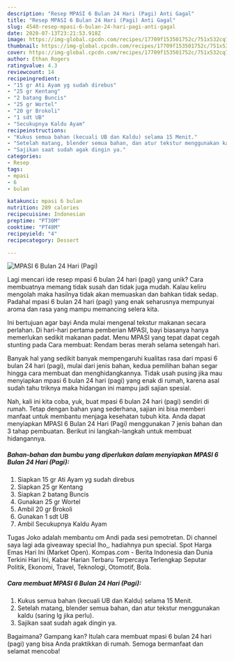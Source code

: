 ```yaml
---
description: "Resep MPASI 6 Bulan 24 Hari (Pagi) Anti Gagal"
title: "Resep MPASI 6 Bulan 24 Hari (Pagi) Anti Gagal"
slug: 4540-resep-mpasi-6-bulan-24-hari-pagi-anti-gagal
date: 2020-07-13T23:21:53.918Z
image: https://img-global.cpcdn.com/recipes/17709f153501752c/751x532cq70/mpasi-6-bulan-24-hari-pagi-foto-resep-utama.jpg
thumbnail: https://img-global.cpcdn.com/recipes/17709f153501752c/751x532cq70/mpasi-6-bulan-24-hari-pagi-foto-resep-utama.jpg
cover: https://img-global.cpcdn.com/recipes/17709f153501752c/751x532cq70/mpasi-6-bulan-24-hari-pagi-foto-resep-utama.jpg
author: Ethan Rogers
ratingvalue: 4.3
reviewcount: 14
recipeingredient:
- "15 gr Ati Ayam yg sudah direbus"
- "25 gr Kentang"
- "2 batang Buncis"
- "25 gr Wortel"
- "20 gr Brokoli"
- "1 sdt UB"
- "Secukupnya Kaldu Ayam"
recipeinstructions:
- "Kukus semua bahan (kecuali UB dan Kaldu) selama 15 Menit."
- "Setelah matang, blender semua bahan, dan atur tekstur menggunakan kaldu (saring lg jika perlu)."
- "Sajikan saat sudah agak dingin ya."
categories:
- Resep
tags:
- mpasi
- 6
- bulan

katakunci: mpasi 6 bulan 
nutrition: 289 calories
recipecuisine: Indonesian
preptime: "PT30M"
cooktime: "PT48M"
recipeyield: "4"
recipecategory: Dessert

---
```



![MPASI 6 Bulan 24 Hari (Pagi)](https://img-global.cpcdn.com/recipes/17709f153501752c/751x532cq70/mpasi-6-bulan-24-hari-pagi-foto-resep-utama.jpg)

Lagi mencari ide resep mpasi 6 bulan 24 hari (pagi) yang unik? Cara membuatnya memang tidak susah dan tidak juga mudah. Kalau keliru mengolah maka hasilnya tidak akan memuaskan dan bahkan tidak sedap. Padahal mpasi 6 bulan 24 hari (pagi) yang enak seharusnya mempunyai aroma dan rasa yang mampu memancing selera kita.

Ini bertujuan agar bayi Anda mulai mengenal tekstur makanan secara perlahan. Di hari-hari pertama pemberian MPASI, bayi biasanya hanya memerlukan sedikit makanan padat. Menu MPASI yang tepat dapat cegah stunting pada Cara membuat: Rendam beras merah selama setengah hari.

Banyak hal yang sedikit banyak mempengaruhi kualitas rasa dari mpasi 6 bulan 24 hari (pagi), mulai dari jenis bahan, kedua pemilihan bahan segar hingga cara membuat dan menghidangkannya. Tidak usah pusing jika mau menyiapkan mpasi 6 bulan 24 hari (pagi) yang enak di rumah, karena asal sudah tahu triknya maka hidangan ini mampu jadi sajian spesial.


Nah, kali ini kita coba, yuk, buat mpasi 6 bulan 24 hari (pagi) sendiri di rumah. Tetap dengan bahan yang sederhana, sajian ini bisa memberi manfaat untuk membantu menjaga kesehatan tubuh kita. Anda dapat menyiapkan MPASI 6 Bulan 24 Hari (Pagi) menggunakan 7 jenis bahan dan 3 tahap pembuatan. Berikut ini langkah-langkah untuk membuat hidangannya.

<!--inarticleads1-->

##### Bahan-bahan dan bumbu yang diperlukan dalam menyiapkan MPASI 6 Bulan 24 Hari (Pagi):

1. Siapkan 15 gr Ati Ayam yg sudah direbus
1. Siapkan 25 gr Kentang
1. Siapkan 2 batang Buncis
1. Gunakan 25 gr Wortel
1. Ambil 20 gr Brokoli
1. Gunakan 1 sdt UB
1. Ambil Secukupnya Kaldu Ayam


Tugas Joko adalah membantu om Andi pada sesi pemotretan. Di channel saya lagi ada giveaway special lho,, hadiahnya pun special. Spot Harga Emas Hari Ini (Market Open). Kompas.com - Berita Indonesia dan Dunia Terkini Hari Ini, Kabar Harian Terbaru Terpercaya Terlengkap Seputar Politik, Ekonomi, Travel, Teknologi, Otomotif, Bola. 

<!--inarticleads2-->

##### Cara membuat MPASI 6 Bulan 24 Hari (Pagi):

1. Kukus semua bahan (kecuali UB dan Kaldu) selama 15 Menit.
1. Setelah matang, blender semua bahan, dan atur tekstur menggunakan kaldu (saring lg jika perlu).
1. Sajikan saat sudah agak dingin ya.




Bagaimana? Gampang kan? Itulah cara membuat mpasi 6 bulan 24 hari (pagi) yang bisa Anda praktikkan di rumah. Semoga bermanfaat dan selamat mencoba!
